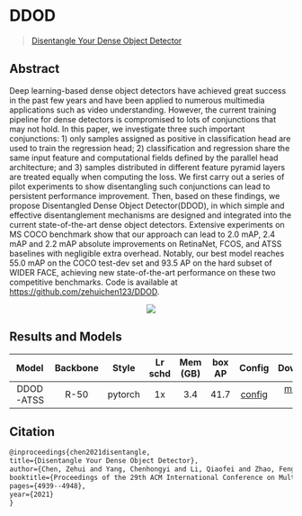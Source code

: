 # DDOD

> [Disentangle Your Dense Object Detector](https://arxiv.org/pdf/2107.02963.pdf)

<!-- [ALGORITHM] -->

## Abstract

Deep learning-based dense object detectors have achieved great success in the past few years and have been applied to numerous multimedia applications such as video understanding. However, the current training pipeline for dense detectors is compromised to lots of conjunctions that may not hold. In this paper, we investigate three such important conjunctions: 1) only samples assigned as positive in classification head are used to train the regression head; 2) classification and regression share the same input feature and computational fields defined by the parallel head architecture; and 3) samples distributed in different feature pyramid layers are treated equally when computing the loss. We first carry out a series of pilot experiments to show disentangling such conjunctions can lead to persistent performance improvement. Then, based on these findings, we propose Disentangled Dense Object Detector(DDOD), in which simple and effective disentanglement mechanisms are designed and integrated into the current state-of-the-art dense object detectors. Extensive experiments on MS COCO benchmark show that our approach can lead to 2.0 mAP, 2.4 mAP and 2.2 mAP absolute improvements on RetinaNet, FCOS, and ATSS baselines with negligible extra overhead. Notably, our best model reaches 55.0 mAP on the COCO test-dev set and 93.5 AP on the hard subset of WIDER FACE, achieving new state-of-the-art performance on these two competitive benchmarks. Code is available at https://github.com/zehuichen123/DDOD.

<div align=center>
<img src="https://user-images.githubusercontent.com/17425982/159212920-2e99d433-82c9-46cf-8f3a-32fdf3c566f5.png"/>
</div>

## Results and Models

|   Model   | Backbone |  Style  | Lr schd | Mem (GB) | box AP |               Config                |                                                                                                                                                     Download                                                                                                                                                     |
| :-------: | :------: | :-----: | :-----: | :------: | :----: | :---------------------------------: | :--------------------------------------------------------------------------------------------------------------------------------------------------------------------------------------------------------------------------------------------------------------------------------------------------------------: |
| DDOD-ATSS |   R-50   | pytorch |   1x    |   3.4    |  41.7  | [config](./ddod_r50_fpn_1x_coco.py) | [model](https://pub-ed9ed750ddcc469da251e2d1a2cea382.r2.dev/mmdetection/v2.0/ddod/ddod_r50_fpn_1x_coco/ddod_r50_fpn_1x_coco_20220523_223737-29b2fc67.pth) \| [log](https://pub-ed9ed750ddcc469da251e2d1a2cea382.r2.dev/mmdetection/v2.0/ddod/ddod_r50_fpn_1x_coco/ddod_r50_fpn_1x_coco_20220523_223737.log.json) |

## Citation

```latex
@inproceedings{chen2021disentangle,
title={Disentangle Your Dense Object Detector},
author={Chen, Zehui and Yang, Chenhongyi and Li, Qiaofei and Zhao, Feng and Zha, Zheng-Jun and Wu, Feng},
booktitle={Proceedings of the 29th ACM International Conference on Multimedia},
pages={4939--4948},
year={2021}
}
```
